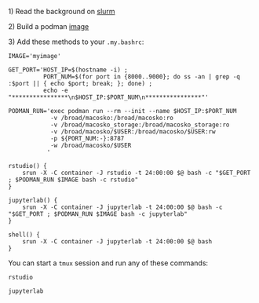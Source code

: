 1\) Read the background on [slurm](slurm.md)

2\) Build a podman [image](images.md)

3\) Add these methods to your `.my.bashrc`:

```
IMAGE='myimage'

GET_PORT='HOST_IP=$(hostname -i) ; 
          PORT_NUM=$(for port in {8000..9000}; do ss -an | grep -q :$port || { echo $port; break; }; done) ; 
          echo -e "****************\n$HOST_IP:$PORT_NUM\n****************"'

PODMAN_RUN='exec podman run --rm --init --name $HOST_IP:$PORT_NUM 
            -v /broad/macosko:/broad/macosko:ro 
            -v /broad/macosko_storage:/broad/macosko_storage:ro 
            -v /broad/macosko/$USER:/broad/macosko/$USER:rw 
            -p ${PORT_NUM:-}:8787 
            -w /broad/macosko/$USER
           '

rstudio() {
    srun -X -C container -J rstudio -t 24:00:00 $@ bash -c "$GET_PORT ; $PODMAN_RUN $IMAGE bash -c rstudio"
}

jupyterlab() {
    srun -X -C container -J jupyterlab -t 24:00:00 $@ bash -c "$GET_PORT ; $PODMAN_RUN $IMAGE bash -c jupyterlab"
}

shell() {
    srun -X -C container -J jupyterlab -t 24:00:00 $@ bash
}

```

You can start a `tmux` session and run any of these commands:

```rstudio```

```jupyterlab```
